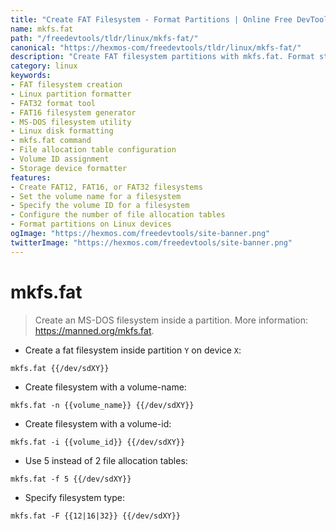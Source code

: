 ```yaml
---
title: "Create FAT Filesystem - Format Partitions | Online Free DevTools by Hexmos"
name: mkfs.fat
path: "/freedevtools/tldr/linux/mkfs-fat/"
canonical: "https://hexmos-com/freedevtools/tldr/linux/mkfs-fat/"
description: "Create FAT filesystem partitions with mkfs.fat. Format storage devices and set volume labels, IDs, and allocation tables. Free online tool, no registration required."
category: linux
keywords:
- FAT filesystem creation
- Linux partition formatter
- FAT32 format tool
- FAT16 filesystem generator
- MS-DOS filesystem utility
- Linux disk formatting
- mkfs.fat command
- File allocation table configuration
- Volume ID assignment
- Storage device formatter
features:
- Create FAT12, FAT16, or FAT32 filesystems
- Set the volume name for a filesystem
- Specify the volume ID for a filesystem
- Configure the number of file allocation tables
- Format partitions on Linux devices
ogImage: "https://hexmos.com/freedevtools/site-banner.png"
twitterImage: "https://hexmos.com/freedevtools/site-banner.png"
---
```


# mkfs.fat

> Create an MS-DOS filesystem inside a partition.
> More information: <https://manned.org/mkfs.fat>.

- Create a fat filesystem inside partition `Y` on device `X`:

`mkfs.fat {{/dev/sdXY}}`

- Create filesystem with a volume-name:

`mkfs.fat -n {{volume_name}} {{/dev/sdXY}}`

- Create filesystem with a volume-id:

`mkfs.fat -i {{volume_id}} {{/dev/sdXY}}`

- Use 5 instead of 2 file allocation tables:

`mkfs.fat -f 5 {{/dev/sdXY}}`

- Specify filesystem type:

`mkfs.fat -F {{12|16|32}} {{/dev/sdXY}}`
